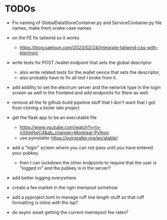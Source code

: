 # TODOs
- Fix naming of GlobalDataStoreContainer.py and ServiceContainer.py file names, make them snake case names
- on the FE fix tailwind so it works
    - https://blog.saeloun.com/2023/02/24/integrate-tailwind-css-with-electron/
- write tests for POST /wallet endpoint that sets the global descriptor
    - also write related tests for the wallet sevice that sets the descriptor,
    - also probably have to fix all test I broke from it.
- add addility to set the electrum server and the netwrok type in the login screen as well in the frontend and add endpoints for them as well.
- remove all the fe github build pipeline stuff that I don't want that I got from cloning a bioler late project

- get the flask app to be an executable file
    - https://www.youtube.com/watch?v=ty-n33mHwC4&ab_channel=Montreal-Python
    - use pyinstaller https://pyinstaller.org/en/stable/

- add a "login" screen where you can not pass until you have entered your pubkey.
    - then I can lockdown the other endpoints to require that the user is "logged in" and the pubkey is in the server?
- add better logging everywhere
- create a fee market in the ngiri mempool somehow
- add a pyproject.toml to manage ruff line length stuff so that ruff formatting is inline with the lsp?
- do async await getting the current memepool fee rates?

